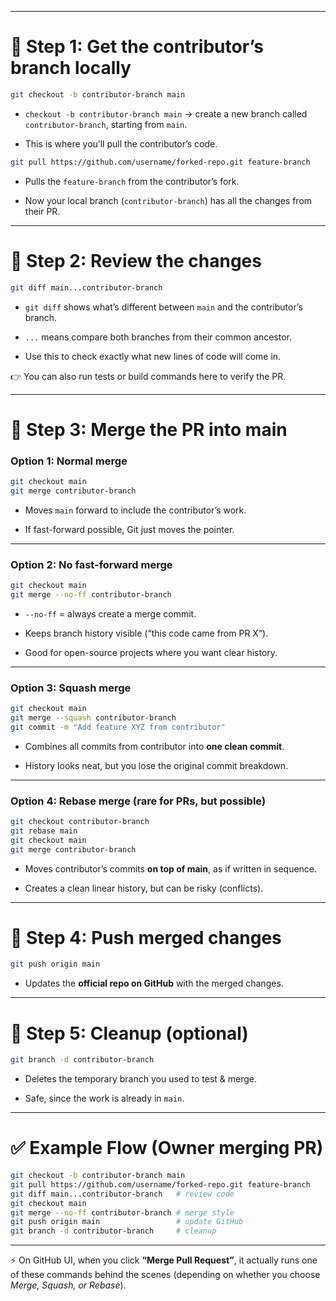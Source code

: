 
---

# 🔹 Step 1: Get the contributor’s branch locally

```sh
git checkout -b contributor-branch main
```

- `checkout -b contributor-branch main` → create a new branch called `contributor-branch`, starting from `main`.
    
- This is where you’ll pull the contributor’s code.
    
```sh
git pull https://github.com/username/forked-repo.git feature-branch
```
		
- Pulls the `feature-branch` from the contributor’s fork.
    
- Now your local branch (`contributor-branch`) has all the changes from their PR.
    

---

# 🔹 Step 2: Review the changes

```sh
git diff main...contributor-branch
```

- `git diff` shows what’s different between `main` and the contributor’s branch.
    
- `...` means compare both branches from their common ancestor.
    
- Use this to check exactly what new lines of code will come in.
    

👉 You can also run tests or build commands here to verify the PR.

---

# 🔹 Step 3: Merge the PR into main

### Option 1: **Normal merge**

```sh
git checkout main
git merge contributor-branch
```

- Moves `main` forward to include the contributor’s work.
    
- If fast-forward possible, Git just moves the pointer.
    

---

### Option 2: **No fast-forward merge**

```sh
git checkout main
git merge --no-ff contributor-branch
```

- `--no-ff` = always create a merge commit.
    
- Keeps branch history visible (“this code came from PR X”).
    
- Good for open-source projects where you want clear history.
    

---

### Option 3: **Squash merge**

```sh
git checkout main
git merge --squash contributor-branch
git commit -m "Add feature XYZ from contributor"
```

- Combines all commits from contributor into **one clean commit**.
    
- History looks neat, but you lose the original commit breakdown.
    

---

### Option 4: **Rebase merge** (rare for PRs, but possible)

```sh
git checkout contributor-branch
git rebase main
git checkout main
git merge contributor-branch
```

- Moves contributor’s commits **on top of main**, as if written in sequence.
    
- Creates a clean linear history, but can be risky (conflicts).
    

---

# 🔹 Step 4: Push merged changes

```sh
git push origin main
```

- Updates the **official repo on GitHub** with the merged changes.
    

---

# 🔹 Step 5: Cleanup (optional)

```sh
git branch -d contributor-branch
```

- Deletes the temporary branch you used to test & merge.
    
- Safe, since the work is already in `main`.
    

---

# ✅ Example Flow (Owner merging PR)

```sh
git checkout -b contributor-branch main
git pull https://github.com/username/forked-repo.git feature-branch
git diff main...contributor-branch   # review code
git checkout main
git merge --no-ff contributor-branch # merge style
git push origin main                 # update GitHub
git branch -d contributor-branch     # cleanup
```

---

⚡ On GitHub UI, when you click **“Merge Pull Request”**, it actually runs one of these commands behind the scenes (depending on whether you choose _Merge, Squash, or Rebase_).